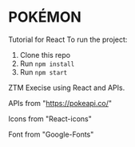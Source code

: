 # POKÉMON
Tutorial for React
To run the project:

1. Clone this repo
2. Run `npm install`
3. Run `npm start`


ZTM Execise using React and APIs.

  APIs from "https://pokeapi.co/"
  
  Icons from "React-icons"
  
  Font from "Google-Fonts"
